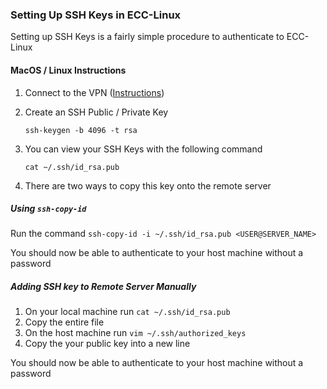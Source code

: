 ### Setting Up SSH Keys in ECC-Linux

Setting up SSH Keys is a fairly simple procedure to authenticate to ECC-Linux

#### MacOS / Linux Instructions

1. Connect to the VPN ([Instructions](/vpn))
2. Create an SSH Public / Private Key
   
   `ssh-keygen -b 4096 -t rsa`

3. You can view your SSH Keys with the following command

   `cat ~/.ssh/id_rsa.pub`

4. There are two ways to copy this key onto the remote server

##### Using `ssh-copy-id`
Run the command `ssh-copy-id -i ~/.ssh/id_rsa.pub <USER@SERVER_NAME>`

You should now be able to authenticate to your host machine without a password

##### Adding SSH key to Remote Server Manually

1. On your local machine run `cat ~/.ssh/id_rsa.pub`
2. Copy the entire file
3. On the host machine run `vim ~/.ssh/authorized_keys`
4. Copy the your public key into a new line

You should now be able to authenticate to your host machine without a password




